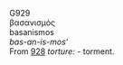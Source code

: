 <body>
  <p>G929<br>  βασανισμός  <br> basanismos  <br><i>bas-an-is-mos‘ </i><br>From <a href="g0928.htm">928</a>  <i>torture:</i> - torment.<br></p>
 </body>